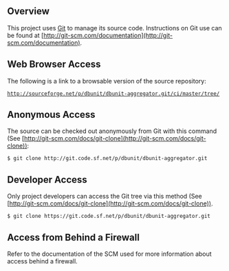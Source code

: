 ## Overview

This project uses [Git](http://git-scm.com/) to manage its source code. Instructions on Git use can be found at [http://git-scm.com/documentation](http://git-scm.com/documentation).

## Web Browser Access

The following is a link to a browsable version of the source repository:

[`http://sourceforge.net/p/dbunit/dbunit-aggregator.git/ci/master/tree/`](http://sourceforge.net/p/dbunit/dbunit-aggregator.git/ci/master/tree/)

## Anonymous Access

The source can be checked out anonymously from Git with this command (See [http://git-scm.com/docs/git-clone](http://git-scm.com/docs/git-clone)):

`$ git clone http://git.code.sf.net/p/dbunit/dbunit-aggregator.git`

## Developer Access

Only project developers can access the Git tree via this method (See [http://git-scm.com/docs/git-clone](http://git-scm.com/docs/git-clone)).

`$ git clone https://git.code.sf.net/p/dbunit/dbunit-aggregator.git`

## Access from Behind a Firewall

Refer to the documentation of the SCM used for more information about access behind a firewall.
